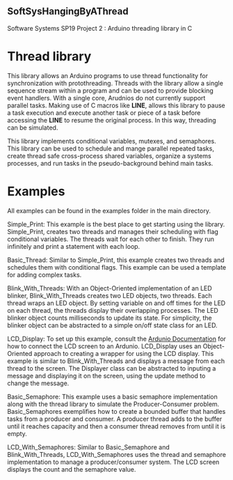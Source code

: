 ## SoftSysHangingByAThread
Software Systems SP19 Project 2 : Arduino threading library in C

# Thread library

This library allows an Arduino programs to use thread functionality for synchronization with protothreading. Threads with the library allow a single sequence stream within a program and can be used to provide blocking event handlers. With a single core, Arudnios do not currently support parallel tasks. Making use of C macros like __LINE__, allows this library to pause a task execution and execute another task or piece of a task before accessing the __LINE__ to resume the original process. In this way, threading can be simulated.

This library implements conditional variables, mutexes, and semaphores. This library can be used to schedule and mange parallel repeated tasks, create thread safe cross-process shared variables, organize a systems processes, and run tasks in the pseudo-background behind main tasks.

# Examples
All examples can be found in the examples folder in the main directory.

Simple_Print: This example is the best place to get starting using the library. Simple_Print, creates two threads and manages their scheduling with flag conditional variables. The threads wait for each other to finish. They run infinitely and print a statement with each loop.

Basic_Thread: Similar to Simple_Print, this example creates two threads and schedules them with conditional flags. This example can be used a template for adding complex tasks.

Blink_With_Threads: With an Object-Oriented implementation of an LED blinker, Blink_With_Threads creates two LED objects, two threads. Each thread wraps an LED object. By setting variable on and off times for the LED on each thread, the threads display their overlapping processes. The LED blinker object counts milliseconds to update its state. For simplicity, the blinker object can be abstracted to a simple on/off state class for an LED.

LCD_Display: To set up this example, consult the [Ardunio Documentation](https://www.arduino.cc/en/Tutorial/LiquidCrystalDisplay) for how to connect the LCD screen to an Ardunio. LCD_Display uses an Object-Oriented approach to creating a wrapper for using the LCD display. This example is similar to Blink_With_Threads and displays a message from each thread to the screen. The Displayer class can be abstracted to inputing a message and displaying it on the screen, using the update method to change the message.

Basic_Semaphore: This example uses a basic semaphore implementation along with the thread library to simulate the Producer-Consumer problem. Basic_Semaphores exemplifies how to create a bounded buffer that handles tasks from a producer and consumer. A producer thread adds to the buffer until it reaches capacity and then a consumer thread removes from until it is empty.

LCD_With_Semaphores: Similar to Basic_Semaphore and Blink_With_Threads, LCD_With_Semaphores uses the thread and semaphore implementation to manage a producer/consumer system. The LCD screen displays the count and the semaphore value.
